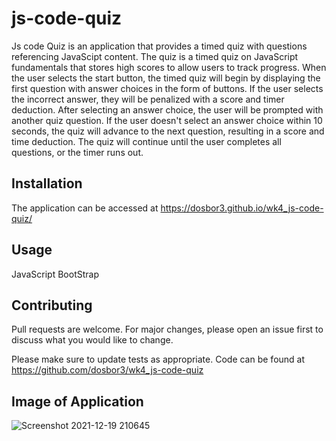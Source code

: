 # js-code-quiz


Js code Quiz is an application that provides a timed quiz with questions referencing JavaScipt content.  The quiz is a timed quiz on JavaScript fundamentals that stores high scores to allow users to track progress.    When the user selects the start button, the timed quiz will begin by displaying the first question with answer choices in the form of buttons.  If the user selects the incorrect answer, they will be penalized with a score and timer deduction.  After selecting an answer choice, the user will be prompted with another quiz question.  If the user doesn't select an answer choice within 10 seconds, the quiz will advance to the next question, resulting in a score and time deduction.  The quiz will continue until the user completes all questions, or the timer runs out.  

## Installation

The application can be accessed at  https://dosbor3.github.io/wk4_js-code-quiz/

## Usage

JavaScript
BootStrap

## Contributing
Pull requests are welcome. For major changes, please open an issue first to discuss what you would like to change.

Please make sure to update tests as appropriate.  Code can be found at https://github.com/dosbor3/wk4_js-code-quiz 


## Image of Application 

![Screenshot 2021-12-19 210645](https://user-images.githubusercontent.com/40706088/146706677-7d9505ff-e84b-45e6-b975-606bde44f9d1.jpg)


